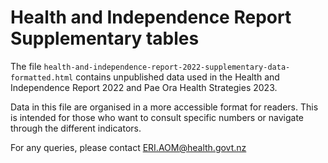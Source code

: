 # Health and Independence Report Supplementary tables

The file `health-and-independence-report-2022-supplementary-data-formatted.html` contains unpublished data used in the Health and Independence Report 2022 and Pae Ora Health Strategies 2023.

Data in this file are organised in a more accessible format for readers. This is intended for those who want to consult specific numbers or navigate through the different indicators.

For any queries, please contact ERI.AOM@health.govt.nz
